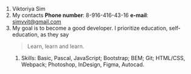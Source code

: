 1. Viktoriya Sim
1. My contacts
   **Phone number**: 8-916-416-43-16
   **e-mail**: simvvit@gmail.com
1. My goal is to become a good developer. I prioritize education, self-education, as they say
   > Learn, learn and learn.
   1. Skills:
   Basic, Pascal, JavaScript;
   Bootstrap;
   BEM;
   Git;
   HTML/CSS, Webpack;
   Photoshop, InDesign, Figma, Autocad.